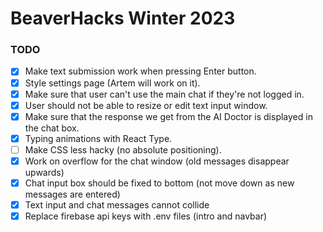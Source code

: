 # BeaverHacks Winter 2023

### TODO
- [x] Make text submission work when pressing Enter button.
- [x] Style settings page (Artem will work on it).
- [x] Make sure that user can't use the main chat if they're not logged in.
- [x] User should not be able to resize or edit text input window.
- [x] Make sure that the response we get from the AI Doctor is displayed in the chat box.
- [x] Typing animations with React Type.
- [ ] Make CSS less hacky (no absolute positioning).
- [x] Work on overflow for the chat window (old messages disappear upwards)
- [x] Chat input box should be fixed to bottom (not move down as new messages are entered)
- [x] Text input and chat messages cannot collide
- [x] Replace firebase api keys with .env files (intro and navbar)
